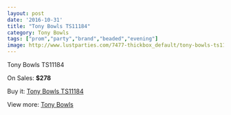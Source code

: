 ```yaml
---
layout: post
date: '2016-10-31'
title: "Tony Bowls TS11184"
category: Tony Bowls
tags: ["prom","party","brand","beaded","evening"]
image: http://www.lustparties.com/7477-thickbox_default/tony-bowls-ts11184.jpg
---
```

Tony Bowls TS11184

On Sales: **$278**
<a href="https://www.lustparties.com/en/tony-bowls/2501-tony-bowls-ts11184.html"><amp-img layout="responsive" width="600" height="600" src="//www.lustparties.com/7477-thickbox_default/tony-bowls-ts11184.jpg" alt="Tony Bowls TS11184 0" /></a>
<a href="https://www.lustparties.com/en/tony-bowls/2501-tony-bowls-ts11184.html"><amp-img layout="responsive" width="600" height="600" src="//www.lustparties.com/7480-thickbox_default/tony-bowls-ts11184.jpg" alt="Tony Bowls TS11184 1" /></a>
<a href="https://www.lustparties.com/en/tony-bowls/2501-tony-bowls-ts11184.html"><amp-img layout="responsive" width="600" height="600" src="//www.lustparties.com/7479-thickbox_default/tony-bowls-ts11184.jpg" alt="Tony Bowls TS11184 2" /></a>
<a href="https://www.lustparties.com/en/tony-bowls/2501-tony-bowls-ts11184.html"><amp-img layout="responsive" width="600" height="600" src="//www.lustparties.com/7478-thickbox_default/tony-bowls-ts11184.jpg" alt="Tony Bowls TS11184 3" /></a>

Buy it: [Tony Bowls TS11184](https://www.lustparties.com/en/tony-bowls/2501-tony-bowls-ts11184.html "Tony Bowls TS11184")

View more: [Tony Bowls](https://www.lustparties.com/en/5-tony-bowls "Tony Bowls")